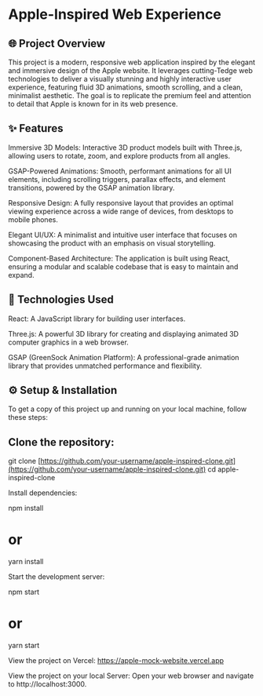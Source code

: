 # Apple-Inspired Web Experience
## 🌐 Project Overview

This project is a modern, responsive web application inspired by the elegant and immersive design of the Apple website. It leverages cutting-Tedge web technologies to deliver a visually stunning and highly interactive user experience, featuring fluid 3D animations, smooth scrolling, and a clean, minimalist aesthetic. The goal is to replicate the premium feel and attention to detail that Apple is known for in its web presence.

## ✨ Features

Immersive 3D Models: Interactive 3D product models built with Three.js, allowing users to rotate, zoom, and explore products from all angles.

GSAP-Powered Animations: Smooth, performant animations for all UI elements, including scrolling triggers, parallax effects, and element transitions, powered by the GSAP animation library.

Responsive Design: A fully responsive layout that provides an optimal viewing experience across a wide range of devices, from desktops to mobile phones.

Elegant UI/UX: A minimalist and intuitive user interface that focuses on showcasing the product with an emphasis on visual storytelling.

Component-Based Architecture: The application is built using React, ensuring a modular and scalable codebase that is easy to maintain and expand.

## 🚀 Technologies Used

React: A JavaScript library for building user interfaces.

Three.js: A powerful 3D library for creating and displaying animated 3D computer graphics in a web browser.

GSAP (GreenSock Animation Platform): A professional-grade animation library that provides unmatched performance and flexibility.

## ⚙️ Setup & Installation
To get a copy of this project up and running on your local machine, follow these steps:

## Clone the repository:

git clone [https://github.com/your-username/apple-inspired-clone.git](https://github.com/your-username/apple-inspired-clone.git)
cd apple-inspired-clone

Install dependencies:

npm install
# or
yarn install

Start the development server:

npm start
# or
yarn start

View the project on Vercel:
https://apple-mock-website.vercel.app

View the project on your local Server:
Open your web browser and navigate to http://localhost:3000.
